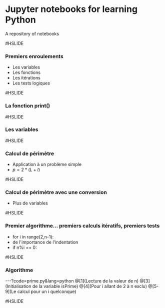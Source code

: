 # Jupyter notebooks for learning Python

A repository of notebooks

#HSLIDE

### Premiers enroulements

- Les variables
- Les fonctions
- Les itérations
- Les tests logiques

#HSLIDE

### La fonction print()

#HSLIDE

### Les variables

#HSLIDE

### Calcul de périmètre

- Application à un problème simple
- $p = 2*(L+l)$

#HSLIDE

### Calcul de périmètre avec une conversion

- Plus de variables

#HSLIDE

### Premier algorithme... premiers calculs itératifs, premiers tests

- for i in range(2,n-1):
- de l'importance de l'indentation
- if n%i == 0:

#HSLIDE

### Algorithme

---?code=prime.py&lang=python
@[1](Lecture de la valeur de n)
@[3](Initialisation de la variable isPrime)
@[4](Pour i allant de 2 à n exclu)
@[5-9](Le calcul pour un i quelconque)

#HSLIDE

<!-- ![Flux Explained](https://facebook.github.io/flux/img/flux-simple-f8-diagram-explained-1300w.png) -->
